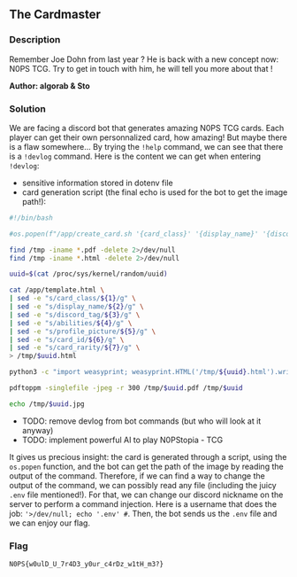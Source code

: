## The Cardmaster

### Description

Remember Joe Dohn from last year ?
He is back with a new concept now: N0PS TCG.
Try to get in touch with him, he will tell you more about that !

**Author: algorab & Sto**

### Solution
We are facing a discord bot that generates amazing N0PS TCG cards. Each player can get their own personnalized card, how amazing!
But maybe there is a flaw somewhere...
By trying the `!help` command, we can see that there is a `!devlog` command. Here is the content we can get when entering `!devlog`:

- sensitive information stored in dotenv file
- card generation script (the final echo is used for the bot to get the image path!):
```bash
#!/bin/bash

#os.popen(f"/app/create_card.sh '{card_class}' '{display_name}' '{discord_tag}' '{', '.join(card_abilities)}' '{profile_picture}' '{id}' '{card_rarity_name}'")

find /tmp -iname *.pdf -delete 2>/dev/null
find /tmp -iname *.html -delete 2>/dev/null

uuid=$(cat /proc/sys/kernel/random/uuid)

cat /app/template.html \
| sed -e "s/card_class/${1}/g" \
| sed -e "s/display_name/${2}/g" \
| sed -e "s/discord_tag/${3}/g" \
| sed -e "s/abilities/${4}/g" \
| sed -e "s/profile_picture/${5}/g" \
| sed -e "s/card_id/${6}/g" \
| sed -e "s/card_rarity/${7}/g" \
> /tmp/$uuid.html

python3 -c "import weasyprint; weasyprint.HTML('/tmp/${uuid}.html').write_pdf('/tmp/${uuid}.pdf')"

pdftoppm -singlefile -jpeg -r 300 /tmp/$uuid.pdf /tmp/$uuid

echo /tmp/$uuid.jpg

```
- TODO: remove devlog from bot commands (but who will look at it anyway)
- TODO: implement powerful AI to play N0PStopia - TCG 

It gives us precious insight: the card is generated through a script, using the `os.popen` function, and the bot can get the path of the image by reading the output of the command. Therefore, if we can find a way to change the output of the command, we can possibly read any file (including the juicy `.env` file mentioned!).
For that, we can change our discord nickname on the server to perform a command injection. Here is a username that does the job: `'>/dev/null; echo '.env' #`.
Then, the bot sends us the `.env` file and we can enjoy our flag.

### Flag
`N0PS{w0ulD_U_7r4D3_y0ur_c4rDz_w1tH_m3?}`
